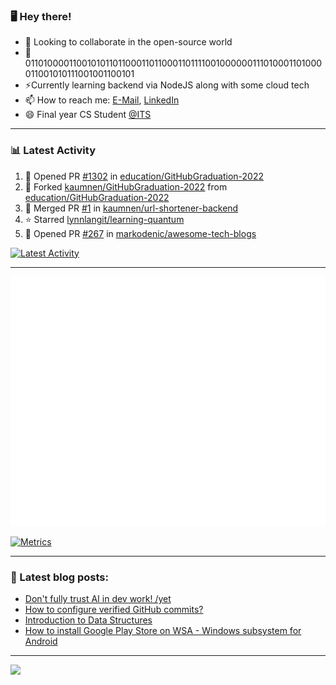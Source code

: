 ### 🖥️ Hey there!

- 👯 Looking to collaborate in the open-source world
- 💬 0110100001100101011011000110110001101111001000000111010001101000011001010111001001100101
- ⚡Currently learning backend via NodeJS along with some cloud tech
- 📫 How to reach me: [E-Mail](mailto:komnenovic@pm.me), [LinkedIn](https://www.linkedin.com/in/komnenovic/)
- 😄 Final year CS Student [@ITS](https://its.edu.rs)
-----------------------------------
### 📊 Latest Activity
<!--RECENT_ACTIVITY:start-->
1. 💪 Opened PR [#1302](https://github.com/education/GitHubGraduation-2022/pull/1302) in [education/GitHubGraduation-2022](https://github.com/education/GitHubGraduation-2022)
2. 🔱 Forked [kaumnen/GitHubGraduation-2022](https://github.com/kaumnen/GitHubGraduation-2022) from [education/GitHubGraduation-2022](https://github.com/education/GitHubGraduation-2022)
3. 🎉 Merged PR [#1](https://github.com/kaumnen/url-shortener-backend/pull/1) in [kaumnen/url-shortener-backend](https://github.com/kaumnen/url-shortener-backend)
4. ⭐ Starred [lynnlangit/learning-quantum](https://github.com/lynnlangit/learning-quantum)
5. 💪 Opened PR [#267](https://github.com/markodenic/awesome-tech-blogs/pull/267) in [markodenic/awesome-tech-blogs](https://github.com/markodenic/awesome-tech-blogs)
<!--RECENT_ACTIVITY:end-->

[![Latest Activity](https://github.com/kaumnen/kaumnen/actions/workflows/recent-activity.config.yml/badge.svg)](https://github.com/kaumnen/kaumnen/actions/workflows/recent-activity.config.yml)

-----------------------------------
![Metrics](https://github.com/kaumnen/kaumnen/blob/main/github-metrics.svg)

[![Metrics](https://github.com/kaumnen/kaumnen/actions/workflows/metrics.yml/badge.svg)](https://github.com/kaumnen/kaumnen/actions/workflows/metrics.yml)

-----------------------------------
### 📝 Latest blog posts:
- [Don't fully trust AI in dev work! /yet](https://akom.me/dont-fully-trust-ai-in-dev-work-yet)
- [How to configure verified GitHub commits?](https://akom.me/how-to-configure-verified-github-commits)
- [Introduction to Data Structures](https://akom.me/introduction-to-data-structures)
- [How to install Google Play Store on WSA - Windows subsystem for Android](https://akom.me/how-to-install-google-play-store-on-wsa-windows-subsystem-android)
-----------------------------------

![](https://komarev.com/ghpvc/?username=kaumnen)

